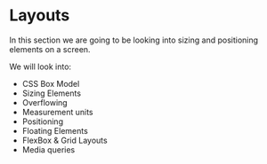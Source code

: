 # Layouts

In this section we are going to be looking into sizing and positioning elements on a screen.

We will look into:

- CSS Box Model
- Sizing Elements
- Overflowing
- Measurement units
- Positioning
- Floating Elements
- FlexBox & Grid Layouts
- Media queries
